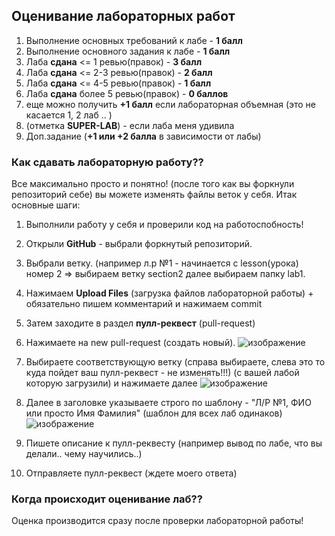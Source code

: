 ## Оценивание лабораторных работ

1. Выполнение основных требований к лабе - **1 балл**
2. Выполнение основного задания к лабе - **1 балл**
3. Лаба **сдана** <= 1 ревью(правок) - **3 балл**
4. Лаба **сдана** <= 2-3 ревью(правок) - **2 балл**
5. Лаба **сдана** <= 4-5 ревью(правок) - **1 балл**
6. Лаба **сдана** более 5 ревью(правок) - **0 баллов**
7. еще можно получить **+1 балл** если лабораторная объемная (это не касается 1, 2 лаб .. )
8. (отметка **SUPER-LAB**) - если лаба меня удивила
9. Доп.задание (**+1 или +2 балла** в зависимости от лабы)


### Как сдавать лабораторную работу??
Все максимально просто и понятно! (после того как вы форкнули репозиторий себе) вы можете изменять файлы веток у себя. 
Итак основные шаги:

1. Выполнили работу у себя и проверили код на работоспобность!
2. Открыли **GitHub** - выбрали форкнутый репозиторий.
3. Выбрали ветку. (например л.р №1 - начинается с lesson(урока) номер 2 => выбираем ветку section2 далее выбираем папку lab1.
4. Нажимаем **Upload Files** (загрузка файлов лабораторной работы) + обязательно пишем комментарий и нажимаем commit
5. Затем заходите в раздел **пулл-реквест** (pull-request)
6. Нажимаете на new pull-request (создать новый).
   ![изображение](https://github.com/mrTester202/Python/assets/117897782/b4ef6200-6faa-41e9-9992-3889ca19130f)

8. Выбираете соответствующую ветку (справа выбираете, слева это то куда пойдет ваш пулл-реквест - не изменять!!!) (с вашей лабой которую загрузили) и нажимаете далее
   ![изображение](https://github.com/mrTester202/Python/assets/117897782/7f9b57c0-ce1f-4054-83e8-4d228a011410)

9. Далее в заголовке указываете строго по шаблону - "Л/Р №1, ФИО или просто Имя Фамилия" (шаблон для всех лаб одинаков)
   ![изображение](https://github.com/mrTester202/Python/assets/117897782/1dd6a6ae-6d68-4119-9662-73bbaa9e3fde)


10. Пишете описание к пулл-реквесту (например вывод по лабе, что вы делали.. чему научились..)
11. Отправляете пулл-реквест (ждете моего ответа)

### Когда происходит оценивание лаб??
Оценка производится сразу после проверки лабораторной работы!
